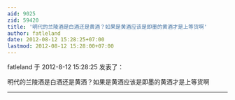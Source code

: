 ```yaml
---
aid: 9025
zid: 59420
title: '明代的兰陵酒是白酒还是黄酒？如果是黄酒应该是即墨的黄酒才是上等货啊'
author: fatleland
date: 2012-08-12 15:28:25+07:00
lastmod: 2012-08-12 15:28:00+07:00
---
```


fatleland 于 2012-8-12 15:28:25 发表了：

明代的兰陵酒是白酒还是黄酒？如果是黄酒应该是即墨的黄酒才是上等货啊

---------

